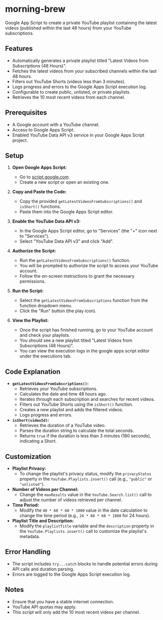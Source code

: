 # morning-brew
Google App Script to create a private YouTube playlist containing the latest videos (published within the last 48 hours) from your YouTube subscriptions.

## Features

* Automatically generates a private playlist titled "Latest Videos from Subscriptions (48 Hours)".
* Fetches the latest videos from your subscribed channels within the last 48 hours.
* Filters out YouTube Shorts (videos less than 3 minutes).
* Logs progress and errors to the Google Apps Script execution log.
* Configurable to create public, unlisted, or private playlists.
* Retrieves the 10 most recent videos from each channel.

## Prerequisites

* A Google account with a YouTube channel.
* Access to Google Apps Script.
* Enabled YouTube Data API v3 service in your Google Apps Script project.

## Setup

1.  **Open Google Apps Script:**
    * Go to [script.google.com](https://script.google.com/).
    * Create a new script or open an existing one.

2.  **Copy and Paste the Code:**
    * Copy the provided `getLatestVideosFromSubscriptions()` and `isShort()` functions.
    * Paste them into the Google Apps Script editor.

3.  **Enable the YouTube Data API v3:**
    * In the Google Apps Script editor, go to "Services" (the "+" icon next to "Services").
    * Select "YouTube Data API v3" and click "Add".

4.  **Authorize the Script:**
    * Run the `getLatestVideosFromSubscriptions()` function.
    * You will be prompted to authorize the script to access your YouTube account.
    * Follow the on-screen instructions to grant the necessary permissions.

5.  **Run the Script:**
    * Select the `getLatestVideosFromSubscriptions` function from the function dropdown menu.
    * Click the "Run" button (the play icon).

6.  **View the Playlist:**
    * Once the script has finished running, go to your YouTube account and check your playlists.
    * You should see a new playlist titled "Latest Videos from Subscriptions (48 Hours)".
    * You can view the execution logs in the google apps script editor under the executions tab.

## Code Explanation

* **`getLatestVideosFromSubscriptions()`:**
    * Retrieves your YouTube subscriptions.
    * Calculates the date and time 48 hours ago.
    * Iterates through each subscription and searches for recent videos.
    * Filters out YouTube Shorts using the `isShort()` function.
    * Creates a new playlist and adds the filtered videos.
    * Logs progress and errors.
* **`isShort(videoId)`:**
    * Retrieves the duration of a YouTube video.
    * Parses the duration string to calculate the total seconds.
    * Returns `true` if the duration is less than 3 minutes (180 seconds), indicating a Short.

## Customization

* **Playlist Privacy:**
    * To change the playlist's privacy status, modify the `privacyStatus` property in the `YouTube.Playlists.insert()` call (e.g., `"public"` or `"unlisted"`).
* **Number of Videos per Channel:**
    * Change the `maxResults` value in the `YouTube.Search.list()` call to adjust the number of videos retrieved per channel.
* **Time Period:**
    * Modify the `48 * 60 * 60 * 1000` value in the date calculation to change the time period (e.g., `24 * 60 * 60 * 1000` for 24 hours).
* **Playlist Title and Description:**
    * Modify the `playlistTitle` variable and the `description` property in the `YouTube.Playlists.insert()` call to customize the playlist's metadata.

## Error Handling

* The script includes `try...catch` blocks to handle potential errors during API calls and duration parsing.
* Errors are logged to the Google Apps Script execution log.

## Notes

* Ensure that you have a stable internet connection.
* YouTube API quotas may apply.
* This script will only add the 10 most recent videos per channel.
